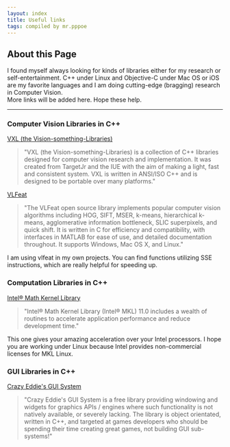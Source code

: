 ```yaml
---
layout: index
title: Useful links 
tags: compiled by mr.pppoe
---
```



## About this Page

I found myself always looking for kinds of libraries either for my research or self-entertainment.
C++ under Linux and Objective-C under Mac OS or iOS are my favorite languages and I am doing cutting-edge (bragging) research in Computer Vision.  
More links will be added here. Hope these help.

<hr/>

<!--## For Researchers-->

### Computer Vision Libraries in C++
[VXL (the Vision-something-Libraries)](http://vxl.sourceforge.net/)

> "VXL (the Vision-something-Libraries) is a collection of C++ libraries designed for computer vision research and implementation. It was created from TargetJr and the IUE with the aim of making a light, fast and consistent system. VXL is written in ANSI/ISO C++ and is designed to be portable over many platforms."

[VLFeat](http://www.vlfeat.org/)

> "The VLFeat open source library implements popular computer vision algorithms including HOG, SIFT, MSER, k-means, hierarchical k-means, agglomerative information bottleneck, SLIC superpixels, and quick shift. It is written in C for efficiency and compatibility, with interfaces in MATLAB for ease of use, and detailed documentation throughout. It supports Windows, Mac OS X, and Linux."

I am using vlfeat in my own projects. You can find functions utilizing SSE instructions, which are really helpful for speeding up.

### Computation Libraries in C++
[Intel® Math Kernel Library](http://software.intel.com/en-us/intel-mkl)

> "Intel® Math Kernel Library (Intel® MKL) 11.0 includes a wealth of routines to accelerate application performance and reduce development time."

This one gives your amazing acceleration over your Intel processors. I hope you are working under Linux because Intel provides non-commercial licenses for MKL Linux.

<!--<hr/>-->

<!--## For Developers-->

### GUI Libraries in C++
[Crazy Eddie's GUI System](http://www.cegui.org.uk/)

> "Crazy Eddie's GUI System is a free library providing windowing and widgets for graphics APIs / engines where such functionality is not natively available, or severely lacking. The library is object orientated, written in C++, and targeted at games developers who should be spending their time creating great games, not building GUI sub-systems!"
